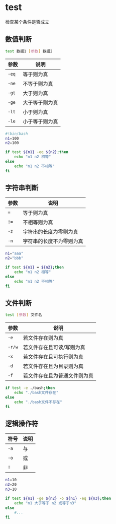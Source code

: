 <!--
 * @Brief        : 
 * @Author       : dmjcb
 * @Date         : 2021-09-29 21:52:15
 * @LastEditors  : dmjcb@outlook.com
 * @LastEditTime : 2024-09-28 14:46:29
-->

# test

检查某个条件是否成立

## 数值判断

```sh
test 数据1 [参数] 数据2
```

| 参数  | 说明           |
| ----- | ------------- |
| `-eq` | 等于则为真     |
| `-ne` | 不等于则为真   |
| `-gt` | 大于则为真     |
| `-ge` | 大于等于则为真 |
| `-lt` | 小于则为真     |
| `-le` | 小于等于则为真 |

```sh
#!bin/bash
n1=100
n2=100

if test ${n1} -eq ${n2};then
    echo "n1 n2 相等"
else
    echo "n1 n2 不相等"
fi
```

## 字符串判断

| 参数 | 说明                   |
| ---- | --------------------- |
| `=`  | 等于则为真             |
| `!=` | 不相等则为真            |
| `-z` | 字符串的长度为零则为真   |
| `-n` | 字符串的长度不为零则为真 |

```sh
n1="aaa"
n2="bbb"

if test ${n1} = ${n2};then
    echo "n1 n2 相等"
else
    echo "n1 n2 不相等"
fi
```

## 文件判断

```sh
test [参数] 文件名
```

| 参数   | 说明                       |
| ------ | ------------------------- |
| `-e`   | 若文件存在则为真           |
| `-r/w` | 若文件存在且可读/写则为真   |
| `-x`   | 若文件存在且可执行则为真    |
| `-d`   | 若文件存在且为目录则为真    |
| `-f`   | 若文件存在且为普通文件则为真 |

```sh
if test -e ./bash;then
    echo "./bash文件存在"
else
    echo "./bash文件不存在"
fi
```

## 逻辑操作符

| 符号 | 说明 |
| ---- | ---- |
| `-a` | 与   |
| `-o` | 或   |
| `!`  | 非   |

```sh
n1=10
n2=20
n3=10

if test ${n1} -ge ${n2} -o ${n1} -eq ${n3};then
    echo "n1 大于等于 n2 或等于n3"
else
    #...
fi
```
